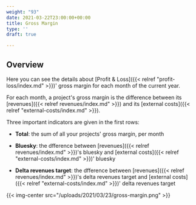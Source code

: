 ```yaml
---
weight: "93"
date: 2021-03-22T23:00:00+00:00
title: Gross Margin
type: ''
draft: true

---
```

## Overview

Here you can see the details about [Profit & Loss]({{< relref "profit-loss/index.md" >}})' gross margin for each month of the current year.

For each month, a project's gross margin is the difference between its [revenues]({{< relref revenues/index.md" >}}) and its [external costs]({{< relref "external-costs/index.md" >}}).

Three important indicators are given in the first rows:

* **Total**: the sum of all your projects' gross margin, per month

* **Bluesky**: the dfference between [revenues]({{< relref revenues/index.md" >}})'s bluesky and [external costs]({{< relref "external-costs/index.md" >}})' bluesky

* **Delta revenues target**: the dfference between [revenues]({{< relref revenues/index.md" >}})'s delta revenues target and [external costs]({{< relref "external-costs/index.md" >}})' delta revenues target

{{< img-center src="/uploads/2021/03/23/gross-margin.png" >}}
